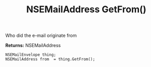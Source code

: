 ﻿---
uid: crmscript_ref_NSEMailEnvelope_GetFrom
title: NSEMailAddress GetFrom()
intellisense: NSEMailEnvelope.GetFrom
keywords: NSEMailEnvelope, GetFrom
so.topic: reference
---

Who did the e-mail originate from

**Returns:** NSEMailAddress


```crmscript
NSEMailEnvelope thing;
NSEMailAddress from  = thing.GetFrom();
```


